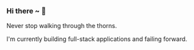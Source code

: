 ### Hi there ~ 👋

Never stop walking through the thorns.

I'm currently building full-stack applications and failing forward.
